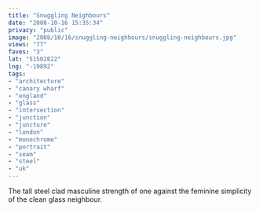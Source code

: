 ```yaml
---
title: "Snuggling Neighbours"
date: "2008-10-16 15:35:34"
privacy: "public"
image: "2008/10/16/snuggling-neighbours/snuggling-neighbours.jpg"
views: "77"
faves: "3"
lat: "51502822"
lng: "-19892"
tags:
- "architecture"
- "canary wharf"
- "england"
- "glass"
- "intersection"
- "junction"
- "juncture"
- "london"
- "monochrome"
- "portrait"
- "seam"
- "steel"
- "uk"
---
```

The tall steel clad masculine strength of one against the feminine simplicity of the clean glass neighbour.<a href="/photos/2008/10/16/snuggling-neighbours"></a>
